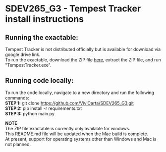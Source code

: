﻿# SDEV265_G3 - Tempest Tracker install instructions

## Running the exactable:
Tempest Tracker is not distributed officially but is available for download via google drive link. \
To run the exactable, download the ZIP file [here](https://drive.google.com/file/d/1UgV1tTDZlckSDTREIxmCbpSTThgZ5MIE/view?usp=sharing), extract the ZIP file, and run "TempestTracker.exe".

## Running code locally:
To run the code locally, navigate to a new directory and run the following commands: \
**STEP 1:** git clone https://github.com/ViviCarta/SDEV265_G3.git \
**STEP 2:** pip install -r requirements.txt \
**STEP 3:** python main.py

**NOTE** \
The ZIP file exactable is currently only available for windows. \
This README.md file will be updated when the Mac build is complete. \
At present, support for operating systems other than Windows and Mac is not planned.
